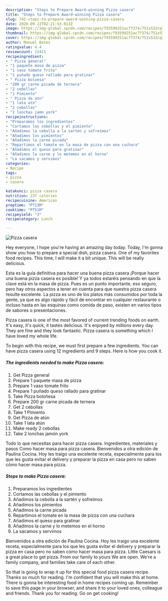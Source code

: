 ```yaml
---
description: "Steps to Prepare Award-winning Pizza casera"
title: "Steps to Prepare Award-winning Pizza casera"
slug: 742-steps-to-prepare-award-winning-pizza-casera
date: 2020-09-22T02:21:53.013Z
image: https://img-global.cpcdn.com/recipes/f93599251ac7f374/751x532cq70/pizza-casera-foto-principal.jpg
thumbnail: https://img-global.cpcdn.com/recipes/f93599251ac7f374/751x532cq70/pizza-casera-foto-principal.jpg
cover: https://img-global.cpcdn.com/recipes/f93599251ac7f374/751x532cq70/pizza-casera-foto-principal.jpg
author: Manuel Bates
ratingvalue: 4.4
reviewcount: 12411
recipeingredient:
- " Pizza general"
- "1 paquete masa de pizza"
- "1 vaso tomate frito"
- "1 puñado queso rallado para gratinar"
- " Pizza boloesa"
- "200 gr carne picada de ternera"
- "2 cebollas"
- "1 Pimiento"
- " Pizza de atn"
- "1 lata atn"
- "2 cebollas"
- "2 lonchas jamn york"
recipeinstructions:
- "Preparamos los ingredientes"
- "Cortamos las cebollas y el pimiento"
- "Añadimos la cebolla a la sartén y sofreímos"
- "Añadimos los pimientos"
- "Añadimos la carne picada"
- "Repartimos el tomate en la masa de pizza con una cuchara"
- "Añadimos el queso para gratinar"
- "Añadimos la carne y lo metemos en el horno"
- "La sacamos y servimos"
categories:
- Recipe
tags:
- pizza
- casera

katakunci: pizza casera 
nutrition: 237 calories
recipecuisine: American
preptime: "PT13M"
cooktime: "PT51M"
recipeyield: "3"
recipecategory: Lunch

---
```



![Pizza casera](https://img-global.cpcdn.com/recipes/f93599251ac7f374/751x532cq70/pizza-casera-foto-principal.jpg)

Hey everyone, I hope you're having an amazing day today. Today, I'm gonna show you how to prepare a special dish, pizza casera. One of my favorites food recipes. This time, I will make it a bit unique. This will be really delicious.

Esta es la guía definitiva para hacer una buena pizza casera ¡Porque hacer una buena pizza casera es posible! Y ya todos estaréis pensando en que la clave está en la masa de pizza. Pues es un punto importante, eso seguro, pero hay otros aspectos a tener en cuenta para que nuestra pizza casera resulte excelente. La pizza es uno de los platos más consumidos por toda la gente, ya que es algo rápido y fácil de encontrar en cualquier restaurante o incluso hasta en las esquinas como comida de paso, existen en varios tipos de sabores o presentaciones.

Pizza casera is one of the most favored of current trending foods on earth. It's easy, it's quick, it tastes delicious. It's enjoyed by millions every day. They are fine and they look fantastic. Pizza casera is something which I have loved my whole life.


To begin with this recipe, we must first prepare a few ingredients. You can have pizza casera using 12 ingredients and 9 steps. Here is how you cook it.

<!--inarticleads1-->

##### The ingredients needed to make Pizza casera:

1. Get  Pizza general
1. Prepare 1 paquete masa de pizza
1. Prepare 1 vaso tomate frito
1. Prepare 1 puñado queso rallado para gratinar
1. Take  Pizza boloñesa
1. Prepare 200 gr carne picada de ternera
1. Get 2 cebollas
1. Take 1 Pimiento
1. Get  Pizza de atún
1. Take 1 lata atún
1. Make ready 2 cebollas
1. Take 2 lonchas jamón york


Todo lo que necesitas para hacer pizza casera. Ingredientes, materiales y pasos Como hacer masa para pizza casera. Bienvenidos a otra edición de Paulina Cocina. Hoy les traigo una excelente receta, especialmente para los que les gusta evitar el delívery y preparar la pizza en casa pero no saben cómo hacer masa para pizza. 

<!--inarticleads2-->

##### Steps to make Pizza casera:

1. Preparamos los ingredientes
1. Cortamos las cebollas y el pimiento
1. Añadimos la cebolla a la sartén y sofreímos
1. Añadimos los pimientos
1. Añadimos la carne picada
1. Repartimos el tomate en la masa de pizza con una cuchara
1. Añadimos el queso para gratinar
1. Añadimos la carne y lo metemos en el horno
1. La sacamos y servimos


Bienvenidos a otra edición de Paulina Cocina. Hoy les traigo una excelente receta, especialmente para los que les gusta evitar el delívery y preparar la pizza en casa pero no saben cómo hacer masa para pizza. Little Caesars is a great place to get pizza. From our family to yours We are open. We&#39;re a family company, and families take care of each other. 

So that is going to wrap it up for this special food pizza casera recipe. Thanks so much for reading. I'm confident that you will make this at home. There is gonna be interesting food in home recipes coming up. Remember to save this page in your browser, and share it to your loved ones, colleague and friends. Thank you for reading. Go on get cooking!
